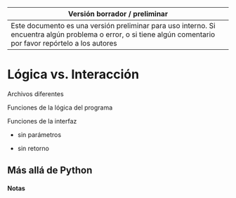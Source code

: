Versión borrador / preliminar |
-------------------|
Este documento es una versión preliminar para uso interno. Si encuentra algún problema o error, o si tiene algún comentario por favor repórtelo a los autores|


# Lógica vs. Interacción



<div class="importante">
Archivos diferentes
</div>

Funciones de la lógica del programa


Funciones de la interfaz

 - sin parámetros
 
 - sin retorno




## Más allá de Python




#### Notas 

